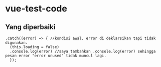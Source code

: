 # vue-test-code

## Yang diperbaiki
```
.catch((error) => { //kondisi awal, error di deklarsikan tapi tidak digunakan.
  (this.loading = false)
  .console.log(error) //saya tambahkan .console.log(error) sehingga pesan error "error unused" tidak muncul lagi.
  });
```
